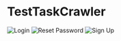 # TestTaskCrawler

![Login](https://github.com/shirangr/TestTaskCrawler/master/printscreen1.png)
![Reset Password](https://github.com/shirangr/TestTaskCrawler/master/printscreen2.png)
![Sign Up](https://github.com/shirangr/TestTaskCrawler/master/printscreen3.png)
